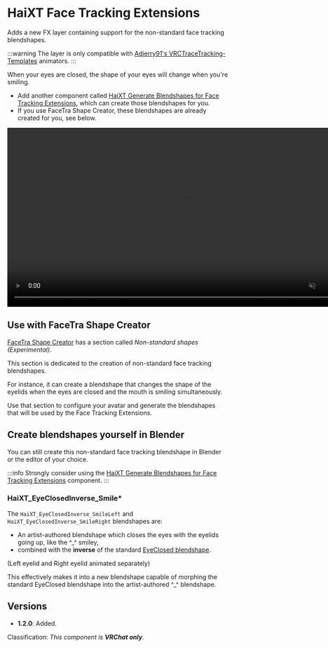 ﻿# HaiXT Face Tracking Extensions

Adds a new FX layer containing support for the non-standard face tracking blendshapes.

:::warning
The layer is only compatible with [Adjerry91's VRCTraceTracking-Templates](https://github.com/Adjerry91/VRCFaceTracking-Templates) animators.
:::

When your eyes are closed, the shape of your eyes will change when you're smiling.

- Add another component called [HaiXT Generate Blendshapes for Face Tracking Extensions](./haixt-generate-blendshapes-for-face-tracking-extensions), which can create those blendshapes for you.
- If you use FaceTra Shape Creator, these blendshapes are already created for you, see below.

<video controls muted width="816">
<source src={require('../img/smile-f.mp4').default}/>
</video>

## Use with FaceTra Shape Creator

[FaceTra Shape Creator](/docs/products/facetra-shape-creator) has a section called *Non-standard shapes (Experimental)*.

This section is dedicated to the creation of non-standard face tracking blendshapes.

For instance, it can create a blendshape that changes the shape of the eyelids when the eyes are closed and the mouth is smiling simultaneously.

Use that section to configure your avatar and generate the blendshapes that will be used by the Face Tracking Extensions.

## Create blendshapes yourself in Blender

You can still create this non-standard face tracking blendshape in Blender or the editor of your choice.

:::info
Strongly consider using the [HaiXT Generate Blendshapes for Face Tracking Extensions](./haixt-generate-blendshapes-for-face-tracking-extensions) component.
:::

### HaiXT_EyeClosedInverse_Smile*

The `HaiXT_EyeClosedInverse_SmileLeft` and `HaiXT_EyeClosedInverse_SmileRight` blendshapes are:

- An artist-authored blendshape which closes the eyes with the eyelids going up, like the ^_^ smiley,
- combined with the **inverse** of the standard [EyeClosed blendshape](https://docs.vrcft.io/docs/tutorial-avatars/tutorial-avatars-extras/unified-blendshapes#ue-base-shapes).

(Left eyelid and Right eyelid animated separately)

This effectively makes it into a new blendshape capable of morphing the standard EyeClosed blendshape into the artist-authored ^_^ blendshape.

## Versions

- **1.2.0**: Added.

Classification: *This component is **VRChat only**.*
